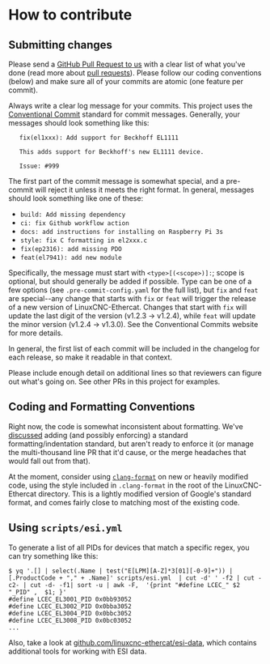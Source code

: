 # How to contribute

## Submitting changes

Please send a [GitHub Pull Request to
us](https://github.com/linuxcnc-ethercat/linuxcnc-ethercat/pull/new/master)
with a clear list of what you've done (read more about [pull
requests](http://help.github.com/pull-requests/)). Please follow our
coding conventions (below) and make sure all of your commits are
atomic (one feature per commit).

Always write a clear log message for your commits.  This project uses
the [Conventional
Commit](https://www.conventionalcommits.org/en/v1.0.0/) standard for
commit messages.  Generally, your messages should look something like
this:

```
   fix(el1xxx): Add support for Beckhoff EL1111

   This adds support for Beckhoff's new EL1111 device.

   Issue: #999
```

The first part of the commit message is somewhat special, and a
pre-commit will reject it unless it meets the right format.  In
general, messages should look something like one of these:

- `build: Add missing dependency`
- `ci: fix Github workflow action`
- `docs: add instructions for installing on Raspberry Pi 3s`
- `style: fix C formatting in el2xxx.c`
- `fix(ep2316): add missing PDO`
- `feat(el7941): add new module`

Specifically, the message must start with `<type>[(<scope>)]:`; scope
is optional, but should generally be added if possible.  Type can be
one of a few options (see `.pre-commit-config.yaml` for the full
list), but `fix` and `feat` are special--any change that starts with
`fix` or `feat` will trigger the release of a new version of
LinuxCNC-Ethercat.  Changes that start with `fix` will update the last
digit of the version (v1.2.3 -> v1.2.4), while `feat` will update the
minor version (v1.2.4 -> v1.3.0).  See the Conventional Commits
website for more details.

In general, the first list of each commit will be included in the
changelog for each release, so make it readable in that context.

Please include enough detail on additional lines so that reviewers can
figure out what's going on.  See other PRs in this project for examples.

## Coding and Formatting Conventions

Right now, the code is somewhat inconsistent about formatting.  We've
[discussed](https://github.com/linuxcnc-ethercat/linuxcnc-ethercat/issues/3)
adding (and possibly enforcing) a standard formatting/indentation
standard, but aren't ready to enforce it (or manage the multi-thousand
line PR that it'd cause, or the merge headaches that would fall out
from that).

At the moment, consider using
[`clang-format`](https://clang.llvm.org/docs/ClangFormat.html) on new
or heavily modified code, using the style included in `.clang-format`
in the root of the LinuxCNC-Ethercat directory.  This is a lightly
modified version of Google's standard format, and comes fairly close
to matching most of the existing code.

## Using `scripts/esi.yml`

To generate a list of all PIDs for devices that match a specific regex, you can try something like this:

```
$ yq '.[] | select(.Name | test("E[LPM][A-Z]*3[01][-0-9]+")) | [.ProductCode + "," + .Name]' scripts/esi.yml  | cut -d' ' -f2 | cut -c2- | cut -d- -f1| sort -u | awk -F,  '{print "#define LCEC_" $2 "_PID" ,  $1; }'
#define LCEC_EL3001_PID 0x0bb93052
#define LCEC_EL3002_PID 0x0bba3052
#define LCEC_EL3004_PID 0x0bbc3052
#define LCEC_EL3008_PID 0x0bc03052
...
```

Also, take a look at
[github.com/linuxcnc-ethercat/esi-data](http://github.com/linuxcnc-ethercat/esi-data),
which contains additional tools for working with ESI data.
